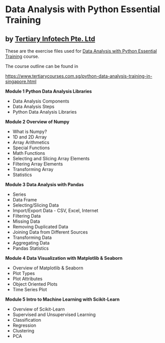 # Data Analysis with Python Essential Training
## by [Tertiary Infotech Pte. Ltd](https://www.tertiarycourses.com.sg/)

These are the exercise files used for [Data Analysis with Python Essential Training](https://www.tertiarycourses.com.sg/python-data-analysis-training-in-singapore.html) course. 

The course outline can be found in 

https://www.tertiarycourses.com.sg/python-data-analysis-training-in-singapore.html

<p><strong>Module 1 Python Data Analysis Libraries</strong> </p>
<ul>
<li>Data Analysis Components</li>
<li>Data Analysis Steps</li>
<li>Python Data Analysis Libraries</li>
</ul>
<p><strong>Module 2 Overview of Numpy</strong> </p>
<ul>
<li>What is Numpy?</li>
<li>1D and 2D Array</li>
<li>Array Arithmetics</li>
<li>Special Functions</li>
<li>Math Functions</li>
<li>Selecting and Slicing Array Elements</li>
<li>Filtering Array Elements</li>
<li>Transforming Array</li>
<li>Statistics</li>
</ul>
<p><strong>Module 3 Data Analysis with Pandas</strong> </p>
<ul>
<li>Series</li>
<li>Data Frame</li>
<li>Selecting/Slicing Data</li>
<li>Import/Export Data - CSV, Excel, Internet</li>
<li>Filtering Data</li>
<li>Missing Data</li>
<li>Removing Duplicated Data</li>
<li>Joining Data from Different Sources</li>
<li>Transforming Data</li>
<li>Aggregating Data</li>
<li>Pandas Statistics</li>
</ul>
<p><strong>Module 4 Data Visualization with Matplotlib &amp; Seaborn</strong></p>
<ul>
<li>Overview of Matplotlib &amp; Seaborn</li>
<li>Plot Types</li>
<li>Plot Attributes</li>
<li>Object Oriented Plots</li>
<li>Time Series Plot</li>
</ul>
<p><strong>Module 5 Intro to Machine Learning with Scikit-Learn</strong></p>
<ul>
<li>Overview of Scikit-Learn</li>
<li>Supervised and Unsupervised Learning</li>
<li>Classification</li>
<li>Regression</li>
<li>Clustering&nbsp;</li>
<li>PCA</li>
</ul>
